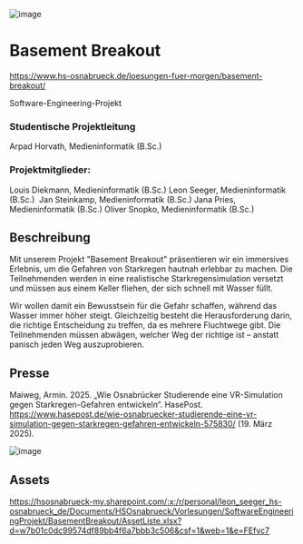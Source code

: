 ![image](https://github.com/user-attachments/assets/32368a52-bc4b-4f76-b137-599c54403622)

# Basement Breakout
https://www.hs-osnabrueck.de/loesungen-fuer-morgen/basement-breakout/

Software-Engineering-Projekt
### Studentische Projektleitung
Arpad Horvath, Medieninformatik (B.Sc.)
### Projektmitglieder:
Louis Diekmann, Medieninformatik (B.Sc.)
Leon Seeger, Medieninformatik (B.Sc.) 
Jan Steinkamp, Medieninformatik (B.Sc.)
Jana Pries,  Medieninformatik (B.Sc.)
Oliver Snopko, Medieninformatik (B.Sc.)
## Beschreibung
Mit unserem Projekt "Basement Breakout" präsentieren wir ein immersives Erlebnis, um die Gefahren von Starkregen hautnah erlebbar zu machen. Die Teilnehmenden werden in eine realistische Starkregensimulation versetzt und müssen aus einem Keller fliehen, der sich schnell mit Wasser füllt.

Wir wollen damit ein Bewusstsein für die Gefahr schaffen, während das Wasser immer höher steigt. Gleichzeitig besteht die Herausforderung darin, die richtige Entscheidung zu treffen, da es mehrere Fluchtwege gibt. Die Teilnehmenden müssen abwägen, welcher Weg der richtige ist – anstatt panisch jeden Weg auszuprobieren.
## Presse
Maiweg, Armin. 2025. „Wie Osnabrücker Studierende eine VR-Simulation gegen Starkregen-Gefahren entwickeln“. HasePost. https://www.hasepost.de/wie-osnabruecker-studierende-eine-vr-simulation-gegen-starkregen-gefahren-entwickeln-575830/ (19. März 2025).

 
![image](https://github.com/user-attachments/assets/cea01b36-3db1-48de-a8a3-bcb84d804896)

## Assets
https://hsosnabrueck-my.sharepoint.com/:x:/r/personal/leon_seeger_hs-osnabrueck_de/Documents/HSOsnabrueck/Vorlesungen/SoftwareEngineeringProjekt/BasementBreakout/AssetListe.xlsx?d=w7b01c0dc99574df89bb4f6a7bbb3c506&csf=1&web=1&e=FEfvc7
